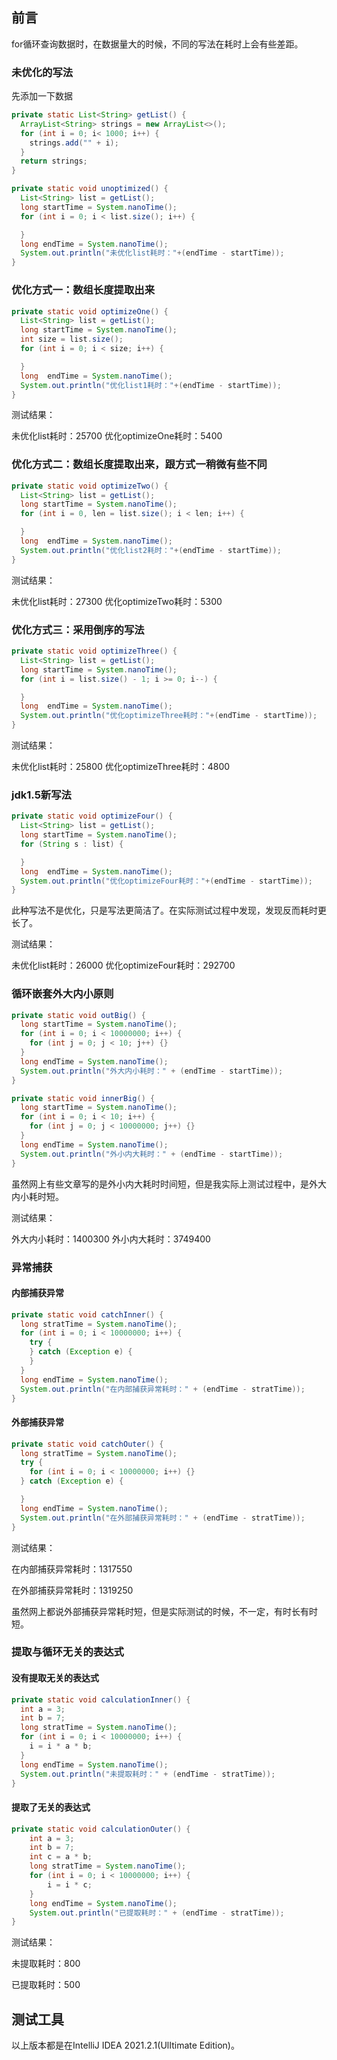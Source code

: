 
## 前言

for循环查询数据时，在数据量大的时候，不同的写法在耗时上会有些差距。

### 未优化的写法

先添加一下数据

```java
private static List<String> getList() {
  ArrayList<String> strings = new ArrayList<>();
  for (int i = 0; i< 1000; i++) {
    strings.add("" + i);
  }
  return strings;
}
```

```java
private static void unoptimized() {
  List<String> list = getList();
  long startTime = System.nanoTime();
  for (int i = 0; i < list.size(); i++) {

  }
  long endTime = System.nanoTime();
  System.out.println("未优化list耗时："+(endTime - startTime));
}
```

### 优化方式一：数组长度提取出来

```java
private static void optimizeOne() {
  List<String> list = getList();
  long startTime = System.nanoTime();
  int size = list.size();
  for (int i = 0; i < size; i++) {

  }
  long  endTime = System.nanoTime();
  System.out.println("优化list1耗时："+(endTime - startTime));
}
```

测试结果：

未优化list耗时：25700
优化optimizeOne耗时：5400

### 优化方式二：数组长度提取出来，跟方式一稍微有些不同

```java
private static void optimizeTwo() {
  List<String> list = getList();
  long startTime = System.nanoTime();
  for (int i = 0, len = list.size(); i < len; i++) {

  }
  long  endTime = System.nanoTime();
  System.out.println("优化list2耗时："+(endTime - startTime));
}
```

测试结果：

未优化list耗时：27300
优化optimizeTwo耗时：5300

### 优化方式三：采用倒序的写法

```java
private static void optimizeThree() {
  List<String> list = getList();
  long startTime = System.nanoTime();
  for (int i = list.size() - 1; i >= 0; i--) {

  }
  long  endTime = System.nanoTime();
  System.out.println("优化optimizeThree耗时："+(endTime - startTime));
}
```

测试结果：

未优化list耗时：25800
优化optimizeThree耗时：4800

### jdk1.5新写法

```java
private static void optimizeFour() {
  List<String> list = getList();
  long startTime = System.nanoTime();
  for (String s : list) {

  }
  long  endTime = System.nanoTime();
  System.out.println("优化optimizeFour耗时："+(endTime - startTime));
}
```

此种写法不是优化，只是写法更简洁了。在实际测试过程中发现，发现反而耗时更长了。

测试结果：

未优化list耗时：26000
优化optimizeFour耗时：292700

### 循环嵌套外大内小原则

```java
private static void outBig() {
  long startTime = System.nanoTime();
  for (int i = 0; i < 10000000; i++) {
    for (int j = 0; j < 10; j++) {}
  }
  long endTime = System.nanoTime();
  System.out.println("外大内小耗时：" + (endTime - startTime));
}
```

```java
private static void innerBig() {
  long startTime = System.nanoTime();
  for (int i = 0; i < 10; i++) {
    for (int j = 0; j < 10000000; j++) {}
  }
  long endTime = System.nanoTime();
  System.out.println("外小内大耗时：" + (endTime - startTime));
}
```

虽然网上有些文章写的是外小内大耗时时间短，但是我实际上测试过程中，是外大内小耗时短。

测试结果：

外大内小耗时：1400300
外小内大耗时：3749400

### 异常捕获

#### 内部捕获异常

```java
private static void catchInner() {
  long stratTime = System.nanoTime();
  for (int i = 0; i < 10000000; i++) {
    try {
    } catch (Exception e) {
    }
  }
  long endTime = System.nanoTime();
  System.out.println("在内部捕获异常耗时：" + (endTime - stratTime));
}
```

#### 外部捕获异常

```java
private static void catchOuter() {
  long stratTime = System.nanoTime();
  try {
    for (int i = 0; i < 10000000; i++) {}
  } catch (Exception e) {

  }
  long endTime = System.nanoTime();
  System.out.println("在外部捕获异常耗时：" + (endTime - stratTime));
}
```

测试结果：

在内部捕获异常耗时：1317550

在外部捕获异常耗时：1319250

虽然网上都说外部捕获异常耗时短，但是实际测试的时候，不一定，有时长有时短。

### 提取与循环无关的表达式

#### 没有提取无关的表达式

```java
private static void calculationInner() {
  int a = 3;
  int b = 7;
  long stratTime = System.nanoTime();
  for (int i = 0; i < 10000000; i++) {
    i = i * a * b;
  }
  long endTime = System.nanoTime();
  System.out.println("未提取耗时：" + (endTime - stratTime));
}
```

#### 提取了无关的表达式

```java
private static void calculationOuter() {
    int a = 3;
    int b = 7;
    int c = a * b;
    long stratTime = System.nanoTime();
    for (int i = 0; i < 10000000; i++) {
        i = i * c;
    }
    long endTime = System.nanoTime();
    System.out.println("已提取耗时：" + (endTime - stratTime));
}
```

测试结果：

未提取耗时：800

已提取耗时：500

## 测试工具

以上版本都是在IntelliJ IDEA 2021.2.1(UlItimate Edition)。
